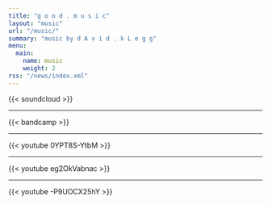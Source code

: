 ```yaml
---
title: "g o o d . m u s i c"
layout: "music"
url: "/music/"
summary: "music by d A v i d . k L e g g"
menu:
  main:
    name: music
    weight: 2
rss: "/news/index.xml"
---
```


{{< soundcloud >}}

---

{{< bandcamp >}}

---

{{< youtube 0YPT8S-YtbM >}}

---

{{< youtube eg2OkVabnac >}}

---

{{< youtube -P9UOCX25hY >}}
